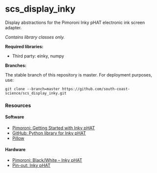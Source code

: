 # scs_display_inky
Display abstractions for the Pimoroni Inky pHAT electronic ink screen adapter.

_Contains library classes only._

**Required libraries:** 

* Third party: einky, numpy


**Branches:**

The stable branch of this repository is master. For deployment purposes, use:
```
git clone --branch=master https://github.com/south-coast-science/scs_display_inky.git
```

### Resources ###

#### Software ####

* [Pimoroni: Getting Started with Inky pHAT](https://learn.pimoroni.com/tutorial/sandyj/getting-started-with-inky-phat)
* [GitHub: Python library for Inky pHAT](https://github.com/pimoroni/inky)  
* [Pillow](https://pillow.readthedocs.io/en/stable/)

#### Hardware ####

* [Pimoroni: Black/White – Inky pHAT](https://shop.pimoroni.com/products/inky-phat)  
* [Pin-out: Inky pHAT](https://pinout.xyz/pinout/inky_phat)  
